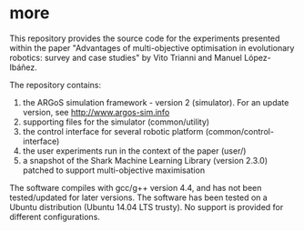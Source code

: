 # more

This repository provides the source code for the experiments presented within
the paper "Advantages of multi-objective optimisation in evolutionary robotics:
survey and case studies" by Vito Trianni and Manuel López-Ibáñez.

The repository contains:
1. the ARGoS simulation framework - version 2 (simulator). For an update version,
   see http://www.argos-sim.info
2. supporting files for the simulator (common/utility)
3. the control interface for several robotic platform (common/control-interface)
4. the user experiments run in the context of the paper (user/)
5. a snapshot of the Shark Machine Learning Library (version 2.3.0) patched to
   support multi-objective maximisation

The software compiles with gcc/g++ version 4.4, and has not been tested/updated
for later versions. The software has been tested on a Ubuntu distribution 
(Ubuntu 14.04 LTS trusty). No support is provided for different configurations.




